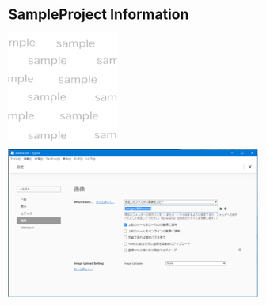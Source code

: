 # SampleProject Information

![画像テスト](./images/67699040_220x220.png)

![image-20210222101906461](images/readme/image-20210222101906461.png)